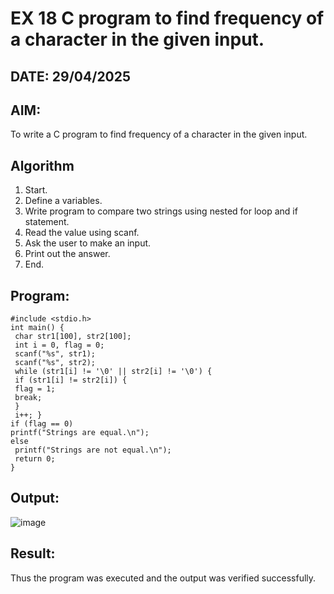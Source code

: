 # EX 18 C program to find frequency of a character in the given input.
## DATE: 29/04/2025
## AIM:
To write a C program to find frequency of a character in the given input.

## Algorithm
1. Start.
2. Define a variables.
3. Write program to compare two strings using nested for loop and if statement.
4. Read the value using scanf.
5. Ask the user to make an input.
6. Print out the answer.
7. End. 

## Program:
```
#include <stdio.h>
int main() {
 char str1[100], str2[100];
 int i = 0, flag = 0;
 scanf("%s", str1);
 scanf("%s", str2);
 while (str1[i] != '\0' || str2[i] != '\0') {
 if (str1[i] != str2[i]) {
 flag = 1;
 break;
 }
 i++; }
if (flag == 0)
printf("Strings are equal.\n");
else
 printf("Strings are not equal.\n");
 return 0;
}
```

## Output:

![image](https://github.com/user-attachments/assets/adfab53f-feaa-4eba-a46f-83d099bf005a)


## Result:
Thus the program was executed and the output was verified successfully.
